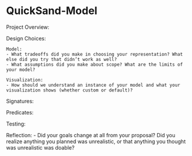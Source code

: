 # QuickSand-Model

Project Overview:

Design Choices:

    Model:
    - What tradeoffs did you make in choosing your representation? What else did you try that didn’t work as well?
    - What assumptions did you make about scope? What are the limits of your model?

    Visualization:
    - How should we understand an instance of your model and what your visualization shows (whether custom or default)?

Signatures:

Predicates:

Testing:

Reflection:
    - Did your goals change at all from your proposal? Did you realize anything you planned was unrealistic, or that anything you thought was unrealistic was doable?